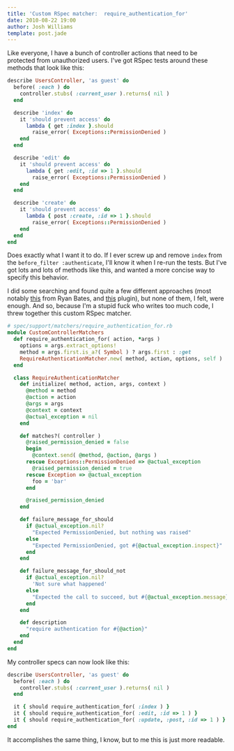 ```yaml
---
title: 'Custom RSpec matcher:  require_authentication_for'
date: 2010-08-22 19:00
author: Josh Williams
template: post.jade
---
```

Like everyone, I have a bunch of controller actions that need to be protected
from unauthorized users.  I've got RSpec tests around these methods that look
like this:

```ruby
describe UsersController, 'as guest' do
  before( :each ) do
    controller.stubs( :current_user ).returns( nil )
  end

  describe 'index' do
    it 'should prevent access' do
      lambda { get :index }.should
        raise_error( Exceptions::PermissionDenied )
    end
  end

  describe 'edit' do
    it 'should prevent access' do
      lambda { get :edit, :id => 1 }.should
        raise_error( Exceptions::PermissionDenied )
    end
  end

  describe 'create' do
    it 'should prevent access' do
      lambda { post :create, :id => 1 }.should
        raise_error( Exceptions::PermissionDenied )
    end
  end
end
```

<!--more-->

Does exactly what I want it to do.  If I ever screw up and remove `index` from
the `before_filter :authenticate`, I'll know it when I re-run the tests.  But
I've got lots and lots of methods like this, and wanted a more concise way to
 specify this behavior.

I did some searching and found quite a few different approaches (most notably
[this](http://railscasts.com/episodes/157-rspec-matchers-macros) from Ryan
Bates, and [this](http://github.com/nbibler/should_require_login) plugin),
but none of them, I felt, were enough.  And so, because I'm a stupid fuck who
writes too much code, I threw together this custom RSpec matcher.

```ruby
# spec/support/matchers/require_authentication_for.rb
module CustomControllerMatchers
  def require_authentication_for( action, *args )
    options = args.extract_options!
    method = args.first.is_a?( Symbol ) ? args.first : :get
    RequireAuthenticationMatcher.new( method, action, options, self )
  end

  class RequireAuthenticationMatcher
    def initialize( method, action, args, context )
      @method = method
      @action = action
      @args = args
      @context = context
      @actual_exception = nil
    end

    def matches?( controller )
      @raised_permission_denied = false
      begin
        @context.send( @method, @action, @args )
      rescue Exceptions::PermissionDenied => @actual_exception
        @raised_permission_denied = true
      rescue Exception => @actual_exception
        foo = 'bar'
      end

      @raised_permission_denied 
    end

    def failure_message_for_should
      if @actual_exception.nil?
        "Expected PermissionDenied, but nothing was raised"
      else
        "Expected PermissionDenied, got #{@actual_exception.inspect}"
      end
    end

    def failure_message_for_should_not
      if @actual_exception.nil?
        'Not sure what happened'
      else
        "Expected the call to succeed, but #{@actual_exception.message} was raised"
      end
    end

    def description
      "require authentication for #{@action}"
    end
  end
end
```

My controller specs can now look like this:

```ruby
describe UsersController, 'as guest' do
  before( :each ) do
    controller.stubs( :current_user ).returns( nil )
  end

  it { should require_authentication_for( :index ) }
  it { should require_authentication_for( :edit, :id => 1 ) }
  it { should require_authentication_for( :update, :post, :id => 1 ) }
end
```

It accomplishes the same thing, I know, but to me this is just more readable.
